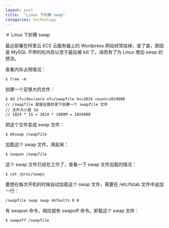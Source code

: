 ```yaml
---
layout: post
title:  "Linux 下折腾 swap"
categories: technology
---
```

＃ Linux 下折腾 swap

最近部署在阿里云 ECS 云服务器上的 Wordpress 网站经常挂掉，查了查，原因是 MySQL 不停的吃内存以至于最后被 kill 了。进而有了为 Linux 增加 swap 的想法。

查看内存占用情况：

    $ free -m

创建一个足够大的文件：

    $ dd if=/dev/zero of=/swapfile bs=1024 count=1024000
    // /swapfile 就是在跟目录下创建一个 swapfile 文件
    // 文件大小是 1G
    // 1024 * 1G = 1024 * 1000M = 1024000

把这个文件变成 swap 文件：

    $ mkswap /swapfile

加载这个 swap 文件，用起来：

    $ swapon /swapfile

这个 swap 文件已经在工作了，查看一下 swap 文件加载的情况：

    $ cat /proc/swaps

要想在每次开机的时候自动加载这个 swap 文件，需要在 /etc/fstab 文件中追加一行：

    /swapfile swap swap defaults 0 0

有 swapon 命令，相应就有 swapoff 命令。卸载这个 swap 文件：

    $ swapoff /swapfile